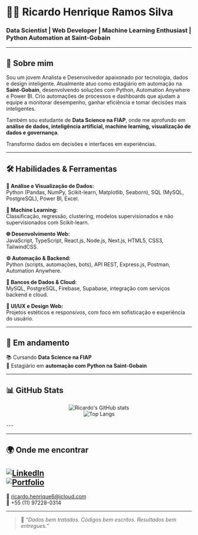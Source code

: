 # 👨‍💻 Ricardo Henrique Ramos Silva

### Data Scientist | Web Developer | Machine Learning Enthusiast | Python Automation at Saint-Gobain

---

## 🧠 Sobre mim

Sou um jovem Analista e Desenvolvedor apaixonado por tecnologia, dados e design inteligente. Atualmente atuo como estagiário em automação na **Saint-Gobain**, desenvolvendo soluções com Python, Automation Anywhere e Power BI. Crio automações de processos e dashboards que ajudam a equipe a monitorar desempenho, ganhar eficiência e tomar decisões mais inteligentes.

Também sou estudante de **Data Science na FIAP**, onde me aprofundo em **análise de dados, inteligência artificial, machine learning, visualização de dados e governança**.  

Transformo dados em decisões e interfaces em experiências.

---

## 🛠️ Habilidades & Ferramentas

**🔎 Análise e Visualização de Dados:**  
Python (Pandas, NumPy, Scikit-learn, Matplotlib, Seaborn), SQL (MySQL, PostgreSQL), Power BI, Excel.

**🤖 Machine Learning:**  
Classificação, regressão, clustering, modelos supervisionados e não supervisionados com Scikit-learn.

**🌐 Desenvolvimento Web:**  
JavaScript, TypeScript, React.js, Node.js, Next.js, HTML5, CSS3, TailwindCSS.

**⚙️ Automação & Backend:**  
Python (scripts, automações, bots), API REST, Express.js, Postman, Automation Anywhere.

**📁 Bancos de Dados & Cloud:**  
MySQL, PostgreSQL, Firebase, Supabase, integração com serviços backend e cloud.

**🎨 UI/UX e Design Web:**  
Projetos estéticos e responsivos, com foco em sofisticação e experiência do usuário.

---

## 🚀 Em andamento

📚 Cursando **Data Science na FIAP**  
🏢 Estagiário em **automação com Python na Saint-Gobain**    

---

## 📊 GitHub Stats


<div align="center">

![Ricardo's GitHub stats](https://github-readme-stats.vercel.app/api?username=ricardohenrique1609&show_icons=true&theme=dracula&count_private=true)
<br>
![Top Langs](https://github-readme-stats.vercel.app/api/top-langs/?username=ricardohenrique1609&layout=compact&theme=dracula)

</div>
---

---

## 🌍 Onde me encontrar

[![LinkedIn](https://img.shields.io/badge/LinkedIn-blue?style=for-the-badge&logo=linkedin&logoColor=white)](https://linkedin.com/in/ricardo-henrique-28939b275)  
[![Portfolio](https://img.shields.io/badge/Portfólio-000?style=for-the-badge&logo=firefox&logoColor=white)](https://curriculoricardo.netlify.app)
---
📧 ricardo.henrique6@icloud.com  
📱 +55 (11) 97228-0314

---

> 🧭 *“Dados bem tratados. Códigos bem escritos. Resultados bem entregues.”*  


